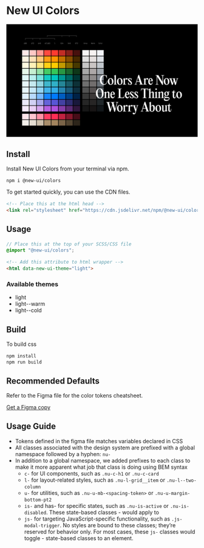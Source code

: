 # New UI Colors

![](assets/cover.png)

## Install
Install New UI Colors from your terminal via npm.

```
npm i @new-ui/colors
```

To get started quickly, you can use the CDN files.
 
```html
<!-- Place this at the html head -->
<link rel="stylesheet" href="https://cdn.jsdelivr.net/npm/@new-ui/colors@<version>/dist/index.css">
```

## Usage

```scss
// Place this at the top of your SCSS/CSS file
@import "@new-ui/colors";
```

```html
<!-- Add this attribute to html wrapper -->
<html data-new-ui-theme="light">
```

### Available themes
- light
- light--warm
- light--cold

## Build

To build css

```
npm install
npm run build
```

## Recommended Defaults
Refer to the Figma file for the color tokens cheatsheet.

[Get a Figma copy](https://www.figma.com/community/file/1179503548902179413)

## Usage Guide

- Tokens defined in the figma file matches variables declared in CSS
- All classes associated with the design system are prefixed with a global namespace followed by a hyphen: `nu-`
- In addition to a global namespace, we added prefixes to each class to make it more apparent what job that class is doing using BEM syntax
  * `c-` for UI components, such as `.nu-c-h1` or `.nu-c-card`
  * `l-` for layout-related styles, such as `.nu-l-grid__item` or `.nu-l--two-column`
  * `u-` for utilities, such as `.nu-u-mb-<spacing-token>` or `.nu-u-margin-bottom-pt2`
  * `is-` and has- for specific states, such as `.nu-is-active` or `.nu-is-disabled`. These state-based classes - would apply to
  * `js-` for targeting JavaScript-specific functionality, such as `.js-modal-trigger`. No styles are bound to these classes; they’re reserved for behavior only. For most cases, these `js-` classes would toggle - state-based classes to an element.